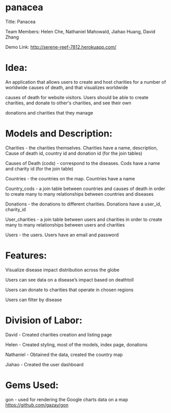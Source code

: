 # panacea


Title: Panacea

Team Members: Helen Che, Nathaniel Mahowald, Jiahao Huang, David Zhang

Demo Link: http://serene-reef-7812.herokuapp.com/


# Idea:  

An application that allows users to create and host charities for a number of worldwide causes of death, and that visualizes worldwide 

causes of death for website visitors. Users should be able to create charities, and donate to other's charities, and see their own 

donations and charities that they manage


# Models and Description:

Charities - the charities themselves. Charities have a name, description, Cause of death id, country id and donation id (for the join tables)

Causes of Death (cods) - correspond to the diseases. Cods have a name and charity id (for the join table) 

Countries - the countries on the map. Countries have a name

Country_cods - a join table between countries and causes of death in order to create many to many relationships between countries and diseases

Donations - the donations to different charities. Donations have a user_id, charity_id

User_charities - a join table between users and charities in order to create many to many relationships between users and charities

Users - the users. Users have an email and password


# Features:

Visualize disease impact distribution across the globe

Users can see data on a disease’s impact based on deathtoll

Users can donate to charities that operate in chosen regions

Users can filter by disease


# Division of Labor:

David - Created charities creation and listing page

Helen - Created styling, most of the models, index page, donations

Nathaniel - Obtained the data, created the country map

Jiahao - Created the user dashboard


# Gems Used: 

gon - used for rendering the Google charts data on a map
https://github.com/gazay/gon


